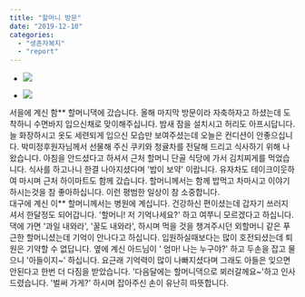 ```yaml
---
title: "할머니 방문"
date: "2019-12-10"
categories: 
  - "생존자복지"
  - "report"
---
```


- ![](http://womenandwar.net/kr/wp-content/uploads/2019/12/1210-정기방문-사진1.jpg)
    
- ![](http://womenandwar.net/kr/wp-content/uploads/2019/12/1210-정기방문-사진2.jpg)
    

서을에 계신 함\*\* 할머니댁에 갔습니다. 올해 마지막 방문이라 자축하자고 하셨는데 도착하니 수면바지 입으신채로 맞이해주십니다. 밤새 잠을 설치시고 허리도 아프시답니다. 늘 화장하시고 옷도 세련되게 입으신 모습만 보여주셨는데 오늘은 컨디션이 안좋으십니다. 박미정후원자님께서 선물해 주신 쿠키와 청귤차를 전달해 드리고 식사하기 위해 나왔습니다. 아침을 안드셨다고 하셔서 근처 할머니 단골 식당에 가서 김치찌게를 먹었습니다. 식사를 하고나니 한결 나아지셨다며 '밥이 보약' 이랍니다. 유자차도 테이크이웃하여 마시며 근처 하이마트도 함께 갔습니다. 할머니께서는 함께 밥먹고 차마시고 이야기 하시는것을 참 좋아하십니다. 이런 평범한 일상이 참 소중합니다.  
대구에 계신 이\*\* 할머니께서는 병원에 계십니다. 건강하신 편이셨는데 갑자기 쓰러지셔서 한달정도 되어갑니다. '할머니! 저 기억나세요?' 하고 여쭈니 모르겠다고 하십니다. 댁에 가면 '과일 내와라', '꿀도 내와라', 하시며 먹을 것을 챙겨주시던 외할머니 같은 푸근한 할머니셨는데 기억이 안나다고 하십니다. 입원하실때보다는 많이 호전되셨는데 퇴원은 기약할 수 없답니다. 옆에 계신 아드님이 ' 엄마! 나는 누구야?' 하고 두손을 잡고 물으니 '아들이지~' 하십니다. 요근래 기억력이 많이 나빠지셨다며 그래도 아들은 잊으면 안된다고 한번 더 다짐을 받았습니다. '다음달에는 할머니댁으로 뵈러갈께요~'하고 인사드렸습니다. '벌써 가게?' 하시며 잡아주신 손이 유난히 따뜻합니다.
